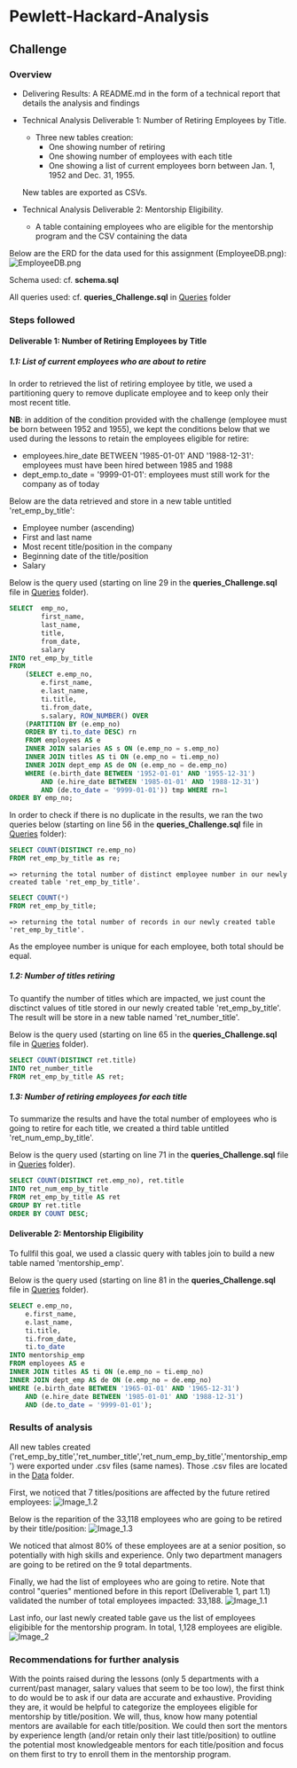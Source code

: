 # Pewlett-Hackard-Analysis

## Challenge

### Overview

- Delivering Results: A README.md in the form of a technical report that details the analysis and findings

- Technical Analysis Deliverable 1: Number of Retiring Employees by Title.
    - Three new tables creation:
        - One showing number of retiring
        - One showing number of employees with each title
        - One showing a list of current employees born between Jan. 1, 1952 and Dec. 31, 1955.
	
    New tables are exported as CSVs. 

- Technical Analysis Deliverable 2: Mentorship Eligibility.
    - A table containing employees who are eligible for the mentorship program and the CSV containing the data 

Below are the ERD for the data used for this assignment (EmployeeDB.png):
![EmployeeDB.png](EmployeeDB.png)

Schema used: cf. **schema.sql**

All queries used: cf. **queries_Challenge.sql** in [Queries](Queries/) folder

### Steps followed

#### Deliverable 1: Number of Retiring Employees by Title

##### 1.1: List of current employees who are about to retire
In order to retrieved the list of retiring employee by title, we used a partitioning query to remove duplicate employee and to keep only their most recent title.

**NB**: in addition of the condition provided with the challenge (employee must be born between 1952 and 1955), we kept the conditions below that we used during the lessons to retain the employees eligible for retire:
- employees.hire_date BETWEEN '1985-01-01' AND '1988-12-31': employees must have been hired between 1985 and 1988 
- dept_emp.to_date = '9999-01-01': employees must still work for the company as of today 

Below are the data retrieved and store in a new table untitled 'ret_emp_by_title':
- Employee number (ascending)
- First and last name
- Most recent title/position in the company
- Beginning date of the title/position
- Salary

Below is the query used (starting on line 29 in the **queries_Challenge.sql** file in [Queries](Queries/) folder).

```sql
SELECT  emp_no,
		first_name,
        last_name,
        title,
        from_date,
        salary
INTO ret_emp_by_title
FROM
    (SELECT e.emp_no,
        e.first_name,
        e.last_name,
        ti.title,
        ti.from_date,
        s.salary, ROW_NUMBER() OVER
    (PARTITION BY (e.emp_no)
    ORDER BY ti.to_date DESC) rn
    FROM employees AS e
    INNER JOIN salaries AS s ON (e.emp_no = s.emp_no)
    INNER JOIN titles AS ti ON (e.emp_no = ti.emp_no)
    INNER JOIN dept_emp AS de ON (e.emp_no = de.emp_no)
    WHERE (e.birth_date BETWEEN '1952-01-01' AND '1955-12-31')
        AND (e.hire_date BETWEEN '1985-01-01' AND '1988-12-31')
        AND (de.to_date = '9999-01-01')) tmp WHERE rn=1
ORDER BY emp_no;
```

In order to check if there is no duplicate in the results, we ran the two queries below (starting on line 56 in the **queries_Challenge.sql** file in [Queries](Queries/) folder):

```sql
SELECT COUNT(DISTINCT re.emp_no)
FROM ret_emp_by_title as re;
```

    => returning the total number of distinct employee number in our newly created table 'ret_emp_by_title'.

```sql
SELECT COUNT(*)
FROM ret_emp_by_title; 
```

    => returning the total number of records in our newly created table 'ret_emp_by_title'.

As the employee number is unique for each employee, both total should be equal.

##### 1.2: Number of titles retiring
To quantify the number of titles which are impacted, we just count the disctinct values of title stored in our newly created table 'ret_emp_by_title'. The result will be store in a new table named 'ret_number_title'.

Below is the query used (starting on line 65 in the **queries_Challenge.sql** file in [Queries](Queries/) folder).

```sql
SELECT COUNT(DISTINCT ret.title)
INTO ret_number_title
FROM ret_emp_by_title AS ret;
```

##### 1.3: Number of retiring employees for each title
To summarize the results and have the total number of employees who is going to retire for each title, we created a third table untitled 'ret_num_emp_by_title'.

Below is the query used (starting on line 71 in the **queries_Challenge.sql** file in [Queries](Queries/) folder).

```sql
SELECT COUNT(DISTINCT ret.emp_no), ret.title
INTO ret_num_emp_by_title
FROM ret_emp_by_title AS ret
GROUP BY ret.title
ORDER BY COUNT DESC;
```


#### Deliverable 2: Mentorship Eligibility
To fullfil this goal, we used a classic query with tables join to build a new table named 'mentorship_emp'.

Below is the query used (starting on line 81 in the **queries_Challenge.sql** file in [Queries](Queries/) folder).

```sql
SELECT e.emp_no,
	e.first_name,
	e.last_name,
	ti.title,
	ti.from_date,
	ti.to_date
INTO mentorship_emp
FROM employees AS e
INNER JOIN titles AS ti ON (e.emp_no = ti.emp_no)
INNER JOIN dept_emp AS de ON (e.emp_no = de.emp_no)
WHERE (e.birth_date BETWEEN '1965-01-01' AND '1965-12-31')
	AND (e.hire_date BETWEEN '1985-01-01' AND '1988-12-31')
	AND (de.to_date = '9999-01-01');
```

### Results of analysis

All new tables created ('ret_emp_by_title','ret_number_title','ret_num_emp_by_title','mentorship_emp') were exported under .csv files (same names). Those .csv files are located in the [Data](Data/) folder.

First, we noticed that 7 titles/positions are affected by the future retired employees:
![Image_1.2](Images/Image_1.2.png)

Below is the reparition of the 33,118 employees who are going to be retired by their title/position:
![Image_1.3](Images/Image_1.3.png)

We noticed that almost 80% of these employees are at a senior position, so potentially with high skills and experience.
Only two department managers are going to be retired on the 9 total departments.

Finally, we had the list of employees who are going to retire.
Note that control "queries" mentioned before in this report (Deliverable 1, part 1.1) validated the number of total employees impacted: 33,188.
![Image_1.1](Images/Image_1.3.png)

Last info, our last newly created table gave us the list of employees eligibible for the mentorship program. In total, 1,128 employees are eligible.
![Image_2](Images/Image_2.png)

### Recommendations for further analysis

With the points raised during the lessons (only 5 departments with a current/past manager, salary values that seem to be too low), the first think to do would be to ask if our data are accurate and exhaustive. Providing they are, it would be helpful to categorize the employees eligible for mentorship by title/position. We will, thus, know how many potential mentors are available for each title/position. We could then sort the mentors by experience length (and/or retain only their last title/position) to outline the potential most knowledgeable mentors for each title/position and focus on them first to try to enroll them in the mentorship program.
